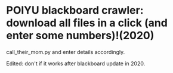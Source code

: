# POlYU blackboard crawler: download all files in a click (and enter some numbers)!(2020)
call_their_mom.py and enter details accordingly.

Edited: don't if it works after blackboard update in 2020.
